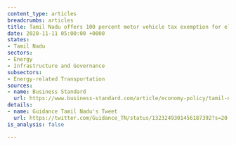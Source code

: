 ```yaml
---
content_type: articles
breadcrumbs: articles
title: Tamil Nadu offers 100 percent motor vehicle tax exemption for electric vehicles
date: 2020-11-11 05:00:00 +0000
states:
- Tamil Nadu
sectors:
- Energy
- Infrastructure and Governance
subsectors:
- Energy-related Transportation
sources:
- name: Business Standard
  url: https://www.business-standard.com/article/economy-policy/tamil-nadu-grants-100-vehicle-tax-waiver-to-evs-plans-dedicated-park-120110201467_1.html
details:
- name: Guidance Tamil Nadu's Tweet
  url: https://twitter.com/Guidance_TN/status/1323249301456187392?s=20
is_analysis: false

---
```

